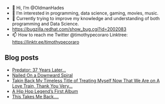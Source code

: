 - 👋 Hi, I’m @OldmanHades
- 👀 I’m interested in programming, data science, gaming, movies, music.
- 🌱 Currently trying to improve my knowledge and understanding of both programming and Data Science.
- https://bugzilla.redhat.com/show_bug.cgi?id=2002083
- 📫 How to reach me Twitter @timothypecoraro
Linktree: https://linktr.ee/timothypecoraro

## Blog posts
<!-- BLOG-POST-LIST:START -->
- [Predator: 37 Years Later…](https://medium.com/@timothypecoraro/predator-37-years-later-2c8c67df9b12?source=rss-5097f5c9b801------2)
- [Nailed On a Downward Spiral](https://medium.com/@timothypecoraro/nailed-on-a-downward-spiral-4e1283e71156?source=rss-5097f5c9b801------2)
- [Takin Back My Timeless Title of Treating Myself Now That We Are on A Love Train, Thank You Very…](https://medium.com/@timothypecoraro/takin-back-my-timeless-title-of-treating-myself-now-that-we-are-on-a-love-train-thank-you-very-c9f3f8ad4bcc?source=rss-5097f5c9b801------2)
- [A Hip Hop Legend’s First Album](https://medium.com/@timothypecoraro/a-hip-hop-legends-first-album-b004a0076340?source=rss-5097f5c9b801------2)
- [This Takes Me Back….](https://medium.com/@timothypecoraro/this-takes-me-back-61e0a4f49fa9?source=rss-5097f5c9b801------2)
<!-- BLOG-POST-LIST:END -->
